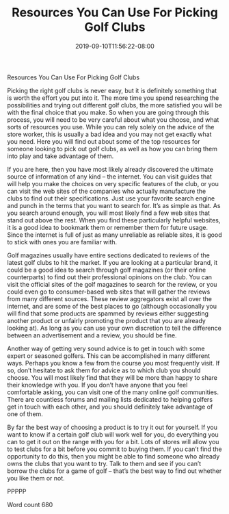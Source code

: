 ﻿---
title: "Resources You Can Use For Picking Golf Clubs"
date: 2019-09-10T11:56:22-08:00
description: "Choosing the Right Golf Clubs TXT Tips for Web Success"
featured_image: "/images/Choosing the Right Golf Clubs TXT.jpg"
tags: ["Choosing the Right Golf Clubs TXT"]
---

Resources You Can Use For Picking Golf Clubs

Picking the right golf clubs is never easy, but it is definitely something that is worth the effort you put into it. The more time you spend researching the possibilities and trying out different golf clubs, the more satisfied you will be with the final choice that you make. So when you are going through this process, you will need to be very careful about what you choose, and what sorts of resources you use. While you can rely solely on the advice of the store worker, this is usually a bad idea and you may not get exactly what you need. Here you will find out about some of the top resources for someone looking to pick out golf clubs, as well as how you can bring them into play and take advantage of them.

If you are here, then you have most likely already discovered the ultimate source of information of any kind – the internet. You can visit guides that will help you make the choices on very specific features of the club, or you can visit the web sites of the companies who actually manufacture the clubs to find out their specifications. Just use your favorite search engine and punch in the terms that you want to search for. It’s as simple as that. As you search around enough, you will most likely find a few web sites that stand out above the rest. When you find these particularly helpful websites, it is a good idea to bookmark them or remember them for future usage. Since the internet is full of just as many unreliable as reliable sites, it is good to stick with ones you are familiar with.

Golf magazines usually have entire sections dedicated to reviews of the latest golf clubs to hit the market. If you are looking at a particular brand, it could be a good idea to search through golf magazines (or their online counterparts) to find out their professional opinions on the club. You can visit the official sites of the golf magazines to search for the review, or you could even go to consumer-based web sites that will gather the reviews from many different sources. These review aggregators exist all over the internet, and are some of the best places to go (although occasionally you will find that some products are spammed by reviews either suggesting another product or unfairly promoting the product that you are already looking at). As long as you can use your own discretion to tell the difference between an advertisement and a review, you should be fine.

Another way of getting very sound advice is to get in touch with some expert or seasoned golfers. This can be accomplished in many different ways. Perhaps you know a few from the course you most frequently visit. If so, don’t hesitate to ask them for advice as to which club you should choose. You will most likely find that they will be more than happy to share their knowledge with you. If you don’t have anyone that you feel comfortable asking, you can visit one of the many online golf communities. There are countless forums and mailing lists dedicated to helping golfers get in touch with each other, and you should definitely take advantage of one of them.

By far the best way of choosing a product is to try it out for yourself. If you want to know if a certain golf club will work well for you, do everything you can to get it out on the range with you for a bit. Lots of stores will allow you to test clubs for a bit before you commit to buying them. If you can’t find the opportunity to do this, then you might be able to find someone who already owns the clubs that you want to try. Talk to them and see if you can’t borrow the clubs for a game of golf – that’s the best way to find out whether you like them or not.

PPPPP

Word count 680

